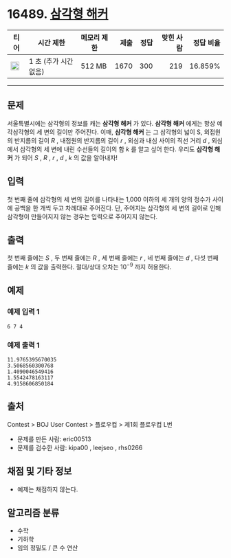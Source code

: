 # 16489. [삼각형 해커](https://www.acmicpc.net/problem/16489)

| 티어                                                                  | 시간 제한             | 메모리 제한 | 제출 | 정답 | 맞힌 사람 | 정답 비율 |
| --------------------------------------------------------------------- | --------------------- | ----------- | ---: | ---: | --------: | --------: |
| <img src="https://static.solved.ac/tier_small/19.svg" width="20px" /> | 1 초 (추가 시간 없음) | 512 MB      | 1670 |  300 |       219 |   16.859% |

---

## 문제

서울특별시에는 삼각형의 정보를 캐는 **삼각형 해커** 가 있다. **삼각형 해커** 에게는 항상 예각삼각형의 세 변의 길이만 주어진다. 이때, **삼각형 해커** 는 그 삼각형의 넓이 S, 외접원의 반지름의 길이 _R_ , 내접원의 반지름의 길이 _r_ , 외심과 내심 사이의 직선 거리 _d_ , 외심에서 삼각형의 세 변에 내린 수선들의 길이의 합 _k_ 를 알고 싶어 한다. 우리도 **삼각형 해커** 가 되어 _S_ , _R_ , _r_ , _d_ , _k_ 의 값을 알아내자!

## 입력

첫 번째 줄에 삼각형의 세 변의 길이를 나타내는 1,000 이하의 세 개의 양의 정수가 사이에 공백을 한 개씩 두고 차례대로 주어진다. 단, 주어지는 삼각형의 세 변의 길이로 인해 삼각형이 만들어지지 않는 경우는 입력으로 주어지지 않는다.

## 출력

첫 번째 줄에는 _S_ , 두 번째 줄에는 _R_ , 세 번째 줄에는 _r_ , 네 번째 줄에는 _d_ , 다섯 번째 줄에는 _k_ 의 값을 출력한다. 절대/상대 오차는 $10^{-9}$
까지 허용한다.

## 예제

### 예제 입력 1

```
6 7 4
```

### 예제 출력 1

```
11.9765395670035
3.5068560300768
1.4090046549416
1.5542478163117
4.9158606850184
```

## 출처

Contest
\>
BOJ User Contest
\>
플로우컵
\>
제1회 플로우컵
L번

- 문제를 만든 사람: eric00513
- 문제를 검수한 사람: kipa00 , leejseo , rhs0266

## 채점 및 기타 정보

- 예제는 채점하지 않는다.

## 알고리즘 분류

- 수학
- 기하학
- 임의 정밀도 / 큰 수 연산
